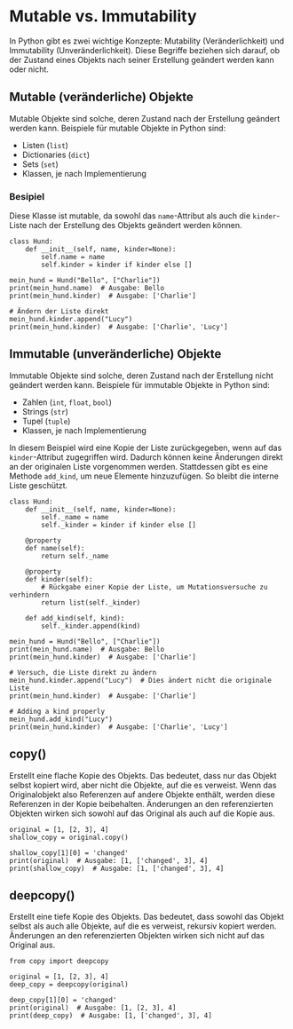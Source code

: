 # Mutable vs. Immutability

In Python gibt es zwei wichtige Konzepte: Mutability (Veränderlichkeit) und Immutability (Unveränderlichkeit). 
Diese Begriffe beziehen sich darauf, ob der Zustand eines Objekts nach seiner Erstellung geändert werden kann oder nicht.

## Mutable (veränderliche) Objekte

Mutable Objekte sind solche, deren Zustand nach der Erstellung geändert werden kann. 
Beispiele für mutable Objekte in Python sind:

- Listen (`list`)
- Dictionaries (`dict`)
- Sets (`set`)
- Klassen, je nach Implementierung

### Besipiel 

Diese Klasse ist mutable, da sowohl das `name`-Attribut als auch die `kinder`-Liste nach der Erstellung des Objekts 
geändert werden können.

```
class Hund:
    def __init__(self, name, kinder=None):
        self.name = name
        self.kinder = kinder if kinder else []

mein_hund = Hund("Bello", ["Charlie"])
print(mein_hund.name)  # Ausgabe: Bello
print(mein_hund.kinder)  # Ausgabe: ['Charlie']

# Ändern der Liste direkt
mein_hund.kinder.append("Lucy")
print(mein_hund.kinder)  # Ausgabe: ['Charlie', 'Lucy']
```

## Immutable (unveränderliche) Objekte

Immutable Objekte sind solche, deren Zustand nach der Erstellung nicht geändert werden kann. Beispiele für immutable 
Objekte in Python sind:

- Zahlen (`int`, `float`, `bool`)
- Strings (`str`)
- Tupel (`tuple`)
- Klassen, je nach Implementierung

In diesem Beispiel wird eine Kopie der Liste zurückgegeben, wenn auf das `kinder`-Attribut zugegriffen wird. 
Dadurch können keine Änderungen direkt an der originalen Liste vorgenommen werden. 
Stattdessen gibt es eine Methode `add_kind`, um neue Elemente hinzuzufügen. So bleibt die interne Liste geschützt.

```
class Hund:
    def __init__(self, name, kinder=None):
        self._name = name
        self._kinder = kinder if kinder else []

    @property
    def name(self):
        return self._name

    @property
    def kinder(self):
        # Rückgabe einer Kopie der Liste, um Mutationsversuche zu verhindern
        return list(self._kinder)

    def add_kind(self, kind):
        self._kinder.append(kind)

mein_hund = Hund("Bello", ["Charlie"])
print(mein_hund.name)  # Ausgabe: Bello
print(mein_hund.kinder)  # Ausgabe: ['Charlie']

# Versuch, die Liste direkt zu ändern
mein_hund.kinder.append("Lucy")  # Dies ändert nicht die originale Liste
print(mein_hund.kinder)  # Ausgabe: ['Charlie']

# Adding a kind properly
mein_hund.add_kind("Lucy")
print(mein_hund.kinder)  # Ausgabe: ['Charlie', 'Lucy']
```

## copy() 
Erstellt eine flache Kopie des Objekts. Das bedeutet, dass nur das Objekt selbst kopiert wird, aber nicht die Objekte, 
auf die es verweist. Wenn das Originalobjekt also Referenzen auf andere Objekte enthält, werden diese Referenzen in der 
Kopie beibehalten. Änderungen an den referenzierten Objekten wirken sich sowohl auf das Original als auch auf die Kopie 
aus.

```
original = [1, [2, 3], 4]
shallow_copy = original.copy()

shallow_copy[1][0] = 'changed'
print(original)  # Ausgabe: [1, ['changed', 3], 4]
print(shallow_copy)  # Ausgabe: [1, ['changed', 3], 4]
```

## deepcopy()
Erstellt eine tiefe Kopie des Objekts. Das bedeutet, dass sowohl das Objekt selbst als auch alle Objekte, auf die es 
verweist, rekursiv kopiert werden. Änderungen an den referenzierten Objekten wirken sich nicht auf das Original aus.

```
from copy import deepcopy

original = [1, [2, 3], 4]
deep_copy = deepcopy(original)

deep_copy[1][0] = 'changed'
print(original)  # Ausgabe: [1, [2, 3], 4]
print(deep_copy)  # Ausgabe: [1, ['changed', 3], 4]
```